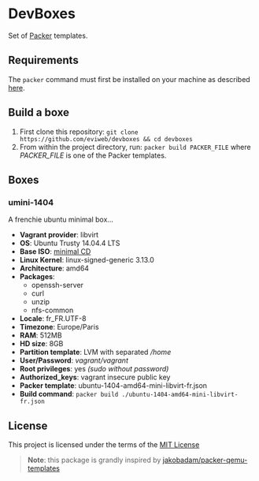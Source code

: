 DevBoxes
========
Set of [Packer](https://www.packer.io/) templates.    

Requirements
------------
The `packer` command must first be installed on your machine as described [here](https://www.packer.io/docs/installation.html).   

Build a boxe
------------
1. First clone this repository: `git clone https://github.com/eviweb/devboxes && cd devboxes`   
2. From within the project directory, run: `packer build PACKER_FILE` where *PACKER_FILE* is one of the Packer templates.

Boxes
-----
### umini-1404
A frenchie ubuntu minimal box...   

* **Vagrant provider**: libvirt
* **OS**: Ubuntu Trusty 14.04.4 LTS
* **Base ISO**: [minimal CD](http://archive.ubuntu.com/ubuntu/dists/trusty/main/installer-amd64/current/images/netboot/mini.iso)
* **Linux Kernel**: linux-signed-generic 3.13.0
* **Architecture**: amd64
* **Packages**:
    * openssh-server
    * curl
    * unzip
    * nfs-common
* **Locale**: fr_FR.UTF-8
* **Timezone**: Europe/Paris
* **RAM**: 512MB
* **HD size**: 8GB
* **Partition template**: LVM with separated _/home_
* **User/Password**: _vagrant/vagrant_
* **Root privileges**: yes _(sudo without password)_
* **Authorized_keys**: vagrant insecure public key
* **Packer template**: ubuntu-1404-amd64-mini-libvirt-fr.json
* **Build command**: `packer build ./ubuntu-1404-amd64-mini-libvirt-fr.json`

License
-------
This project is licensed under the terms of the [MIT License](/LICENSE)

> **Note**: this package is grandly inspired by [jakobadam/packer-qemu-templates](https://github.com/jakobadam/packer-qemu-templates.git)
